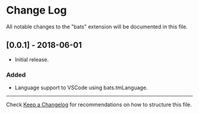 # Change Log

All notable changes to the "bats" extension will be documented in this file.

## [0.0.1] - 2018-06-01

- Initial release.

### Added

- Language support to VSCode using bats.tmLanguage.

---

Check [Keep a Changelog](http://keepachangelog.com/) for recommendations on how to structure this file.